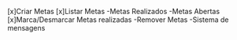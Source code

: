 [x]Criar Metas
[x]Listar Metas
    -Metas Realizados
    -Metas Abertas
[x]Marca/Desmarcar Metas realizadas
-Remover Metas
-Sistema de mensagens
